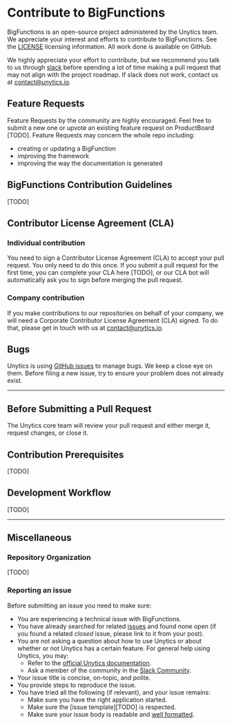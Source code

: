 # Contribute to BigFunctions

BigFunctions is an open-source project administered by the Unytics team. We appreciate your interest and efforts to contribute to BigFunctions. See the [LICENSE](https://github.com/unytics/bigfunctions/blob/main/LICENSE) licensing information. All work done is available on GitHub.

We highly appreciate your effort to contribute, but we recommend you talk to us through [slack](https://join.slack.com/t/bigfunctions/shared_invite/zt-1gbv491mu-cs03EJbQ1fsHdQMcFN7E1Q) before spending a lot of time making a pull request that may not align with the project roadmap. If slack does not work, contact us at [contact@unytics.io](mailto:contact@unytics.io).


## Feature Requests

Feature Requests by the community are highly encouraged. Feel free to submit a new one or upvote an existing feature request on ProductBoard [TODO].
Feature Requests may concern the whole repo including:

- creating or updating a BigFunction
- improving the framework
- improving the way the documentation is generated


## BigFunctions Contribution Guidelines

[TODO]


## Contributor License Agreement (CLA)

### Individual contribution

You need to sign a Contributor License Agreement (CLA) to accept your pull request. You only need to do this once. If you submit a pull request for the first time, you can complete your CLA here [TODO], or our CLA bot will automatically ask you to sign before merging the pull request.

### Company contribution

If you make contributions to our repositories on behalf of your company, we will need a Corporate Contributor License Agreement (CLA) signed. To do that, please get in touch with us at [contact@unytics.io](mailto:contact@unytics.io).


## Bugs

Unytics is using [GitHub issues](https://github.com/unytics/bigfunctions/issues) to manage bugs. We keep a close eye on them. Before filing a new issue, try to ensure your problem does not already exist.

---

## Before Submitting a Pull Request

The Unytics core team will review your pull request and either merge it, request changes, or close it.

## Contribution Prerequisites

[TODO]

## Development Workflow

[TODO]

---

## Miscellaneous

### Repository Organization

[TODO]


### Reporting an issue

Before submitting an issue you need to make sure:

- You are experiencing a technical issue with BigFunctions.
- You have already searched for related [issues](https://github.com/unytics/bigfunctions/issues) and found none open (if you found a related _closed_ issue, please link to it from your post).
- You are not asking a question about how to use Unytics or about whether or not Unytics has a certain feature. For general help using Unytics, you may:
  - Refer to the [official Unytics documentation](https://unytics.io/bigfunctions/).
  - Ask a member of the community in the [Slack Community](https://join.slack.com/t/bigfunctions/shared_invite/zt-1gbv491mu-cs03EJbQ1fsHdQMcFN7E1Q).
- Your issue title is concise, on-topic, and polite.
- You provide steps to reproduce the issue.
- You have tried all the following (if relevant), and your issue remains:
  - Make sure you have the right application started.
  - Make sure the [issue template][TODO] is respected.
  - Make sure your issue body is readable and [well formatted](https://guides.github.com/features/mastering-markdown).
